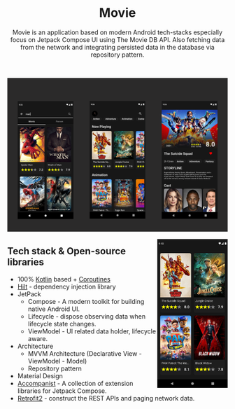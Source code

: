 <h1 align="center">Movie</h1>

<p align="center">  
Movie is an application based on modern Android tech-stacks especially focus on Jetpack Compose UI using The Movie DB API. Also fetching data from the network and integrating persisted data in the database via repository pattern.
</p>
</br>

<p align="center">
<img src="/previews/preview.png" />
</p>


<img src="/previews/preview1.png" align="right" width="32%"/>

## Tech stack & Open-source libraries
- 100% [Kotlin](https://kotlinlang.org/) based + [Coroutines](https://github.com/Kotlin/kotlinx.coroutines) 
- [Hilt](https://developer.android.com/training/dependency-injection/hilt-android) - dependency injection library
- JetPack
  - Compose - A modern toolkit for building native Android UI.
  - Lifecycle - dispose observing data when lifecycle state changes.
  - ViewModel - UI related data holder, lifecycle aware.
- Architecture
  - MVVM Architecture (Declarative View - ViewModel - Model)
  - Repository pattern
- Material Design 
- [Accompanist](https://github.com/google/accompanist) - A collection of extension libraries for Jetpack Compose.
- [Retrofit2](https://github.com/square/retrofit) - construct the REST APIs and paging network data.
